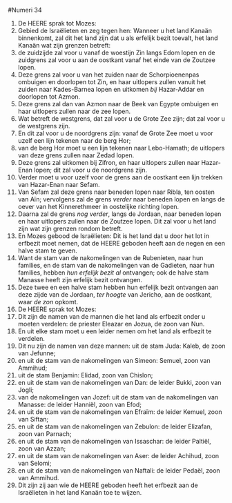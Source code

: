 #Numeri 34
1. De HEERE sprak tot Mozes:
2. Gebied de Israëlieten en zeg tegen hen: Wanneer u het land Kanaän binnenkomt, zal dit het land zijn dat u als erfelijk bezit toevalt, het land Kanaän wat zijn grenzen betreft:
3. de zuidzijde zal voor u vanaf de woestijn Zin langs Edom lopen en de zuidgrens zal voor u aan de oostkant vanaf het einde van de Zoutzee lopen.
4. Deze grens zal voor u van het zuiden naar de Schorpioenenpas ombuigen en doorlopen tot Zin, en haar uitlopers zullen vanuit het zuiden naar Kades-Barnea lopen en uitkomen *bij* Hazar-Addar en doorlopen tot Azmon.
5. Deze grens zal dan van Azmon naar de Beek van Egypte ombuigen en haar uitlopers zullen naar de zee lopen.
6. Wat betreft de westgrens, dat zal voor u de Grote Zee zijn; dat zal voor u de westgrens zijn.
7. En dit zal voor u de noordgrens zijn: vanaf de Grote Zee moet u voor uzelf een lijn tekenen naar de berg Hor;
8. van de berg Hor moet u een lijn tekenen naar Lebo-Hamath; de uitlopers van deze grens zullen naar Zedad lopen.
9. Deze grens zal uitkomen bij Zifron, en haar uitlopers zullen naar Hazar-Enan lopen; dit zal voor u de noordgrens zijn.
10. Verder moet u voor uzelf voor de grens aan de oostkant een lijn trekken van Hazar-Enan naar Sefam.
11. Van Sefam zal deze grens naar beneden lopen naar Ribla, ten oosten van Aïn; vervolgens zal de grens *verder* naar beneden lopen en langs de oever van het Kinnerethmeer in oostelijke richting lopen.
12. Daarna zal de grens *nog verder*, langs de Jordaan, naar beneden lopen en haar uitlopers zullen naar de Zoutzee lopen. Dit zal voor u het land zijn wat zijn grenzen rondom betreft.
13. En Mozes gebood de Israëlieten: Dit is het land dat u door het lot in erfbezit moet nemen, dat de HEERE geboden heeft aan de negen en een halve stam te geven.
14. Want de stam van de nakomelingen van de Rubenieten, naar hun families, en de stam van de nakomelingen van de Gadieten, naar hun families, hebben *hun erfelijk bezit al* ontvangen; ook de halve stam Manasse heeft zijn erfelijk bezit ontvangen.
15. Deze twee en een halve stam hebben hun erfelijk bezit ontvangen aan deze zijde van de Jordaan, *ter hoogte* van Jericho, aan de oostkant, waar *de zon* opkomt.
16. De HEERE sprak tot Mozes:
17. Dit zijn de namen van de mannen die het land als erfbezit onder u moeten verdelen: de priester Eleazar en Jozua, de zoon van Nun.
18. En uit elke stam moet u een leider nemen om het land als erfbezit te verdelen.
19. Dit nu zijn de namen van deze mannen: uit de stam Juda: Kaleb, de zoon van Jefunne;
20. en uit de stam van de nakomelingen van Simeon: Semuel, zoon van Ammihud;
21. uit de stam Benjamin: Elidad, zoon van Chislon;
22. en uit de stam van de nakomelingen van Dan: de leider Bukki, zoon van Jogli;
23. van de nakomelingen van Jozef: uit de stam van de nakomelingen van Manasse: de leider Hanniël, zoon van Efod;
24. en uit de stam van de nakomelingen van Efraïm: de leider Kemuel, zoon van Siftan;
25. en uit de stam van de nakomelingen van Zebulon: de leider Elizafan, zoon van Parnach;
26. en uit de stam van de nakomelingen van Issaschar: de leider Paltiël, zoon van Azzan;
27. en uit de stam van de nakomelingen van Aser: de leider Achihud, zoon van Selomi;
28. en uit de stam van de nakomelingen van Naftali: de leider Pedaël, zoon van Ammihud.
29. Dit zijn zij aan wie de HEERE geboden heeft het erfbezit aan de Israëlieten in het land Kanaän toe te wijzen.
